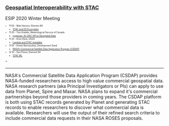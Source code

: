 
### [Geospatial Interoperability with STAC](https://2020esipwintermeeting.sched.com/event/VaXQ/interoperability-of-geospatial-data-with-stac)

ESIP 2020 Winter Meeting

<div style="font-size: 50%; line-height: 50%">

- 11:00 - Matt Hanson, Element 84
    - [STAC and OS Ecosystem](https://docs.google.com/presentation/d/1nLrKkPi3c3gCONh_2vg_QfCsJreonwc_4LgW7OYeCHM/edit?usp=sharing)

- 11:20 - Tom Kralidis, Meterological Service of Canada
    - [pygeoapi: An OGC API to Geospatial Data](https://pygeoapi.io/presentations/default/#/frontpage)

- 11:35 - Kristi Kline, USGS
    - [Landsat and STAC metadata](https://docs.google.com/presentation/d/1AA-Ju5fhKc--IKGsB6ulMLS3vAWrPu7tAq3hH7Fnc70/edit?usp=sharing)

- 11:55 - Aimee Barciauskas, Development Seed
    - [NASA's Commercial Satellite Data Application Program (CSDAP)](https://rhdhw.sse.codesandbox.io/#/)

- 12:10 - Dan Pilone, Element 84
    - [STAC IRL](https://docs.google.com/presentation/d/1el3s1F2T-iTdjhOSgkpzYSrmVylpg1aPNdujqSMpihQ/edit#slide=id.p1)

</div>
-

----

NASA's Commercial Satellite Data Application Program (CSDAP) provides NASA-funded researchers access to high value commercial geospatial data. NASA research partners (aka Principal Investigators or PIs) can apply to use data from Planet, Spire and Maxar. NASA plans to expand it's commercial partnerships beyond those providers in coming years. 
The CSDAP platform is both using STAC records generated by Planet and generating STAC records to enable researchers to discover what commercial data is available. Researchers will use the output of their refined search criteria to include commercial data requests in their NASA ROSES proposals.